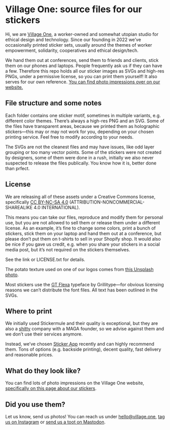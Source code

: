# Village One: source files for our stickers

Hi, we are [Village One](https://www.village.one), a worker-owned and somewhat utopian studio for ethical design and technology. Since our founding in 2022 we’ve occasionally printed sticker sets, usually around the themes of worker empowerment, solidarity, cooperatives and ethical design/tech.

We hand them out at conferences, send them to friends and clients, stick them on our phones and laptops. People frequently ask us if they can have a few. Therefore this repo holds all our sticker images as SVGs and high-res PNGs, under a permissive license, so you can print them yourself! It also serves for our own reference. [You can find photo impressions over on our website.](https://www.village.one/garden/library/village-one-stickers)

## File structure and some notes

Each folder contains one sticker motif, sometimes in multiple variants, e.g. different color themes. There’s always a high-res PNG and an SVG. Some of the files have transparent areas, because we printed them as holographic stickers—this may or may not work for you, depending on your chosen printing service. Feel free to modify according to your needs.

The SVGs are not the cleanest files and may have issues, like odd layer grouping or too many vector points. Some of the stickers were not created by designers, some of them were done in a rush, initially we also never suspected to release the files publically. You know how it is, better done than prfect.

## License

We are releasing all of these assets under a Creative Commons license, specifically [CC BY-NC-SA 4.0](https://creativecommons.org/licenses/by-nc-sa/4.0/) (ATTRIBUTION-NONCOMMERCIAL-SHAREALIKE 4.0 INTERNATIONAL).

This means you can take our files, reproduce and modify them for personal use, but you are not allowed to sell them or release them under a different license. As an example, it’s fine to change some colors, print a bunch of stickers, stick them on your laptop and hand them out at a conference, but please don’t put them on t-shirts to sell in your Shopify shop. It would also be nice if you gave us credit, e.g. when you share your stickers in a social media post, but it’s not required on the stickers themselves.

See the link or LICENSE.txt for details.

The potato texture used on one of our logos comes from [this Unsplash photo](https://unsplash.com/photos/four-potatoes-sitting-on-a-towel-on-the-ground-Qbj0u6CDNRI).

Most stickers use the [GT Flexa](https://www.grillitype.com/typeface/gt-flexa) typeface by Grillitype—for obvious licensing reasons we can’t distribute the font files. All text has been outlined in the SVGs.

## Where to print

We initially used Stickermule and their quality is exceptional, but they are also a [shitty](https://slate.com/business/2024/07/sticker-mule-ceos-pro-trump-maga-email-surprised-employees.html) company with a MAGA founder, so we advise against them and we don’t use their services anymore.

Instead, we’ve chosen [Sticker App](https://stickerapp.com) recently and can highly recommend them. Tons of options (e.g. backside printing), decent quality, fast delivery and reasonable prices.

## What do they look like?

You can find lots of photo impressions on the Village One website, [specifically on this page about our stickers](https://www.village.one/garden/library/village-one-stickers).

## Did you use them?

Let us know, send us photos! You can reach us under [hello@village.one](mailto:hello@village.one), [tag us on Instagram](https://www.instagram.com/VillageOneCoop) or [send us a toot on Mastodon](https://toot.village.one/@VillageOneCoop).
